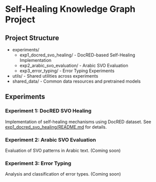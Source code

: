 # Self-Healing Knowledge Graph Project

## Project Structure

- experiments/
  - exp1_docred_svo_healing/ - DocRED-based Self-Healing Implementation
  - exp2_arabic_svo_evaluation/ - Arabic SVO Evaluation
  - exp3_error_typing/ - Error Typing Experiments
- utils/ - Shared utilities across experiments
- shared_data/ - Common data resources and pretrained models

## Experiments

### Experiment 1: DocRED SVO Healing
Implementation of self-healing mechanisms using DocRED dataset. See [exp1_docred_svo_healing/README.md](experiments/exp1_docred_svo_healing/README.md) for details.

### Experiment 2: Arabic SVO Evaluation
Evaluation of SVO patterns in Arabic text. (Coming soon)

### Experiment 3: Error Typing
Analysis and classification of error types. (Coming soon)

